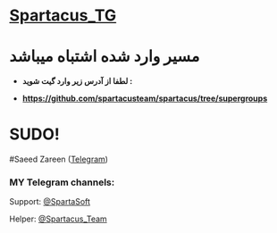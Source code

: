 # [Spartacus_TG](https://telegram.me/Spartacus_TG)


# مسیر وارد شده اشتباه میباشد

* **لطفا از آدرس زیر وارد گیت شوید :**

* **https://github.com/spartacusteam/spartacus/tree/supergroups**

# SUDO!

#Saeed Zareen  ([Telegram](https://telegram.me/ir_telegram_developer))

### MY Telegram channels:

Support: [@SpartaSoft](https://telegram.me/spartasoft)

Helper: [@Spartacus_Team](https://telegram.me/spartacus_team)
